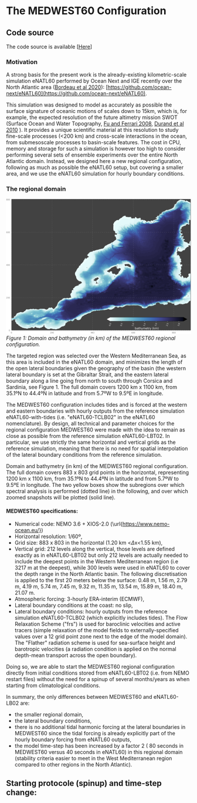 


# The MEDWEST60 Configuration 


## Code source
The code source is available [[Here](./src_config/)]

### Motivation
A strong basis for the present work is the already-existing kilometric-scale simulation eNATL60 performed by Ocean Next and IGE recently over the North Atlantic area ([Bordeau et al 2020](http://doi.org/10.5281/zenodo.4032732)): [https://github.com/ocean-next/eNATL60](https://github.com/ocean-next/eNATL60). 

This simulation was designed  to model as accurately as possible the surface signature of oceanic motions of scales down to 15km, which is, for example, the expected resolution of   the future altimetry mission  SWOT (Surface Ocean and Water Topography, [Fu and Ferrari 2008](https://doi.org/10.1029/2008EO480003), [Durand et al 2010](https://doi.org/10.1109/JPROC.2010.2043031) ). It  provides a unique scientific material at this resolution to  study fine-scale processes (<200 km) and cross-scale interactions  in the ocean, from submesoscale processes  to basin-scale features.  The cost in CPU, memory and storage for such a simulation is however too high to consider performing  several sets of ensemble experiments over the entire North Atlantic  domain. Instead, we designed here a new regional configuration, following  as much as possible the eNATL60 setup, but covering a smaller area, and we use the eNATL60 simulation for hourly boundary conditions. 

### The regional domain
![plot](https://github.com/ocean-next/MEDWEST60/blob/master/figs/bathyplot_MEDWEST60.png)<br>
*Figure 1: Domain and bathymetry (in km) of the MEDWEST60 regional configuration.*

The targeted region was  selected over the Western Mediterranean Sea, as this area is  included in the eNATL60  domain, and minimizes the length of the open lateral boundaries given the  geography of the basin (the western lateral boundary is set at the Gibraltar Strait, and the eastern lateral boundary along a line going from north to south through Corsica and Sardinia, see Figure 1. The full domain covers 1200 km x 1100 km, from  35.1ºN  to  44.4ºN in latitude and from  5.7ºW to 9.5ºE in longitude. 

The MEDWEST60  configuration includes tides and is forced at the western and eastern boundaries with hourly outputs from the reference simulation eNATL60-with-tides (i.e. "eNATL60-TCLB02" in the eNATL60 nomenclature).
By design, all technical and parameter choices  for the regional configuration MEDWEST60 were made with the idea to remain as close as possible from the reference simulation eNATL60-LBT02. In particular, we use strictly the same horizontal and  vertical grids as the reference simulation, meaning that there is no need for spatial interpolation of the  lateral boundary conditions from the reference simulation. 

Domain and bathymetry (in km) of the MEDWEST60 regional configuration. The full domain covers 883 x 803 grid points in the horizontal, representing 1200 km x 1100 km, from  35.1ºN  to  44.4ºN in latitude and from  5.7ºW to 9.5ºE in longitude. The two yellow boxes show the subregions over which  spectral analysis is performed (dotted line) in the following, and over which zoomed snapshots will be plotted (solid line).


#### MEDWEST60 specifications:
- Numerical code: NEMO 3.6 + XIOS-2.0 (\url{https://www.nemo-ocean.eu/})
-  Horizontal resolution: 1/60º, 
-  Grid size:  883 x 803 in the horizontal (1.20 km <$\Delta\mathrm{x}$<1.55 km),
-  Vertical grid: 212 levels along the vertical, those levels are defined exactly as in eNATL60-LBT02 but only 212 levels  are actually needed to include the deepest points in the Western Mediterranean region (i.e 3217 m at the deepest), while 300 levels were used in eNATL60 to cover the depth range in the North Atlantic basin. The  following discretisation is applied to the  first 20 meters below the surface: 0.48 m, 1.56 m, 2.79 m, 4.19 m, 5.74 m, 7.45 m, 9.32 m, 11.35 m,  13.54 m, 15.89 m, 18.40 m, 21.07 m.
-  Atmospheric forcing: 3-hourly ERA-interim (ECMWF),
-  Lateral boundary conditions at the coast: no slip,
-  Lateral boundary conditions: hourly outputs from the reference simulation eNATL60-TCLB02 (which explicitly includes tides). The Flow Relaxation Scheme ("frs") is used for baroclinic velocities and active tracers (simple relaxation of the model fields to externally-specified values over a 12 grid point zone next to the edge of the model domain). The "Flather"  radiation scheme is used for sea-surface height and barotropic velocities (a radiation condition is applied on the normal depth-mean transport across the open boundary).

Doing so, we are able to start the MEDWEST60 regional configuration directly from initial conditions stored from eNATL60-LBT02  (i.e. from  NEMO restart files) without the need for a  spinup of several months/years as when starting from climatological conditions.

In summary, the only  differences between MEDWEST60 and eNATL60-LB02 are:
- the smaller regional domain,
- the lateral boundary conditions,
- there is no  additional tidal harmonic forcing at the lateral boundaries in MEDWEST60 since the tidal forcing is already explicitly part of the hourly boundary forcing from eNATL60 outputs, 
- the model time-step has been   increased  by a factor 2  ( 80 seconds in MEDWEST60 versus 40 seconds in eNATL60) in this regional domain (stability criteria easier to meet in the West Mediterranean region compared to other regions in the North Atlantic). 

## Starting protocole  (spinup) and time-step change:



